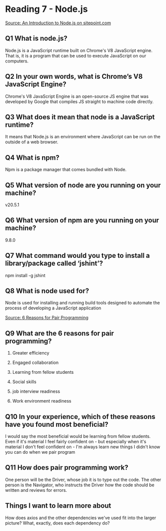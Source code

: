 # Reading 7 - Node.js

[Source: An Introduction to Node.js on sitepoint.com](https://www.sitepoint.com/an-introduction-to-node-js/)

## Q1 What is node.js?

Node.js is a JavaScript runtime built on Chrome's V8 JavaScript engine. That is, it is a program that can be used to execute JavaScript on our computers.

## Q2 In your own words, what is Chrome’s V8 JavaScript Engine?

Chrome's V8 JavaScript Engine is an open-source JS engine that was developed by Google that compiles JS straight to machine code directly.

## Q3 What does it mean that node is a JavaScript runtime?

It means that Node.js is an environment where JavaScript can be run on the outside of a web browser.

## Q4 What is npm?

Npm is a package manager that comes bundled with Node.

## Q5 What version of node are you running on your machine?

v20.5.1

## Q6 What version of npm are you running on your machine?

9.8.0

## Q7 What command would you type to install a library/package called ‘jshint’?

npm install -g jshint

## Q8 What is node used for?

Node is used for installing and running build tools designed to automate the process of developing a JavaScript application

[Source: 6 Reasons for Pair Programming](https://www.codefellows.org/blog/6-reasons-for-pair-programming/)

## Q9 What are the 6 reasons for pair programming?

1. Greater efficiency

2. Engaged collaboration

3. Learning from fellow students

4. Social skills

5. job interview readiness

6. Work environment readiness

## Q10 In your experience, which of these reasons have you found most beneficial?

I would say the most beneficial would be learning from fellow students. Even if it's material I feel fairly confident on - but especially when it's material I don't feel confident on - I'm always learn new things I didn't know you can do when we pair program

## Q11 How does pair programming work?

One person will be the Driver, whose job it is to type out the code. The other person is the Navigator, who instructs the Driver how the code should be written and reviews for errors.

## Things I want to learn more about

How does axios and the other dependencies we've used fit into the larger picture? What, exactly, does each dependency do?